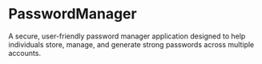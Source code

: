 # PasswordManager
A secure, user-friendly password manager application designed to help individuals store, manage, and generate strong passwords across multiple accounts.
